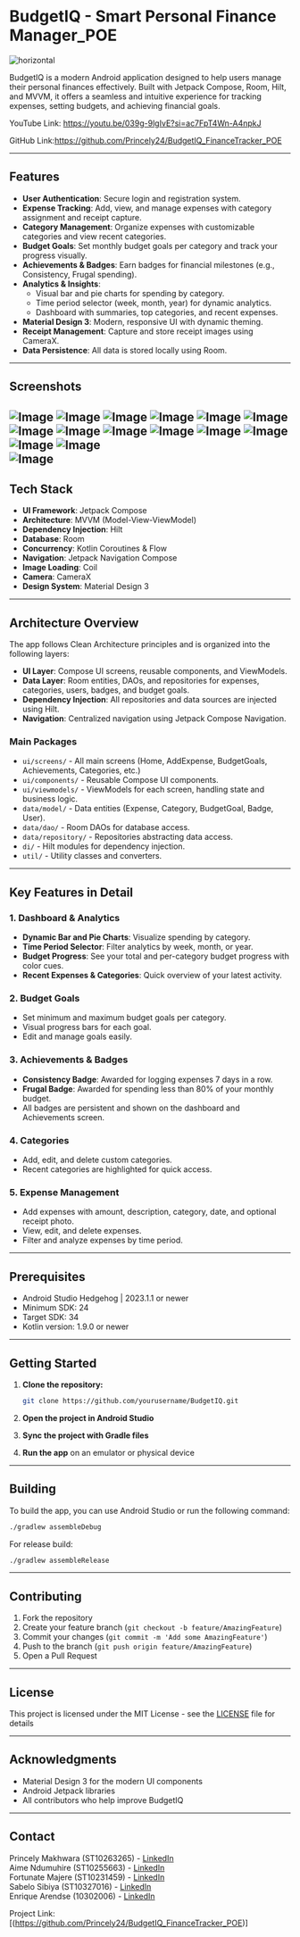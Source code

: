 # BudgetIQ - Smart Personal Finance Manager_POE

![horizontal](https://github.com/user-attachments/assets/3828d66d-cbcf-476b-81ff-380e287ff845)

BudgetIQ is a modern Android application designed to help users manage their personal finances effectively. Built with Jetpack Compose, Room, Hilt, and MVVM, it offers a seamless and intuitive experience for tracking expenses, setting budgets, and achieving financial goals.

YouTube Link: https://youtu.be/039g-9lgIvE?si=ac7FpT4Wn-A4npkJ

GitHub Link:https://github.com/Princely24/BudgetIQ_FinanceTracker_POE

---

## Features

- **User Authentication**: Secure login and registration system.
- **Expense Tracking**: Add, view, and manage expenses with category assignment and receipt capture.
- **Category Management**: Organize expenses with customizable categories and view recent categories.
- **Budget Goals**: Set monthly budget goals per category and track your progress visually.
- **Achievements & Badges**: Earn badges for financial milestones (e.g., Consistency, Frugal spending).
- **Analytics & Insights**:
  - Visual bar and pie charts for spending by category.
  - Time period selector (week, month, year) for dynamic analytics.
  - Dashboard with summaries, top categories, and recent expenses.
- **Material Design 3**: Modern, responsive UI with dynamic theming.
- **Receipt Management**: Capture and store receipt images using CameraX.
- **Data Persistence**: All data is stored locally using Room.

---

## Screenshots
![Image](https://github.com/user-attachments/assets/b47cb694-038a-4b4a-99e8-587f16198089)
![Image](https://github.com/user-attachments/assets/a775646c-9c9f-47b8-a434-002bb6882e27)
![Image](https://github.com/user-attachments/assets/bf46656b-48da-413d-89e7-4fbd40652b2d)
![Image](https://github.com/user-attachments/assets/d5cfb5b3-ecc5-429f-af84-d7b8d7d05d7b)
![Image](https://github.com/user-attachments/assets/97044aab-7b10-4f7c-9a87-091109e020a0)
![Image](https://github.com/user-attachments/assets/c8c7e3e4-3305-4ad6-9355-639b2c7e1adb)
![Image](https://github.com/user-attachments/assets/80e1ce07-4cf1-48f6-be7c-ac7d6192281f)
![Image](https://github.com/user-attachments/assets/11cb9f0d-f0fb-4113-b7db-abdad45be064) 
![Image](https://github.com/user-attachments/assets/e6380d11-4151-4762-b624-928fbb5e2c43) 
![Image](https://github.com/user-attachments/assets/0e2696d8-d208-4dd9-9cbd-abdda77d8142)
![Image](https://github.com/user-attachments/assets/8d10595c-2af2-4dc9-82a1-aafd39680078) 
![Image](https://github.com/user-attachments/assets/a41c055f-289c-430a-948e-aeee0c0dce70)
![Image](https://github.com/user-attachments/assets/f37a00d7-53e9-45f6-a576-f69b98c2d99a)
![Image](https://github.com/user-attachments/assets/4a51f5b6-9aed-4b4b-8a95-bfce94444c60)    
![Image](https://github.com/user-attachments/assets/7a09a43a-49c2-464b-8198-841d14aceddc)
---

## Tech Stack

- **UI Framework**: Jetpack Compose
- **Architecture**: MVVM (Model-View-ViewModel)
- **Dependency Injection**: Hilt
- **Database**: Room
- **Concurrency**: Kotlin Coroutines & Flow
- **Navigation**: Jetpack Navigation Compose
- **Image Loading**: Coil
- **Camera**: CameraX
- **Design System**: Material Design 3

---

## Architecture Overview

The app follows Clean Architecture principles and is organized into the following layers:

- **UI Layer**: Compose UI screens, reusable components, and ViewModels.
- **Data Layer**: Room entities, DAOs, and repositories for expenses, categories, users, badges, and budget goals.
- **Dependency Injection**: All repositories and data sources are injected using Hilt.
- **Navigation**: Centralized navigation using Jetpack Compose Navigation.

### Main Packages

- `ui/screens/` - All main screens (Home, AddExpense, BudgetGoals, Achievements, Categories, etc.)
- `ui/components/` - Reusable Compose UI components.
- `ui/viewmodels/` - ViewModels for each screen, handling state and business logic.
- `data/model/` - Data entities (Expense, Category, BudgetGoal, Badge, User).
- `data/dao/` - Room DAOs for database access.
- `data/repository/` - Repositories abstracting data access.
- `di/` - Hilt modules for dependency injection.
- `util/` - Utility classes and converters.

---

## Key Features in Detail

### 1. Dashboard & Analytics
- **Dynamic Bar and Pie Charts**: Visualize spending by category.
- **Time Period Selector**: Filter analytics by week, month, or year.
- **Budget Progress**: See your total and per-category budget progress with color cues.
- **Recent Expenses & Categories**: Quick overview of your latest activity.

### 2. Budget Goals
- Set minimum and maximum budget goals per category.
- Visual progress bars for each goal.
- Edit and manage goals easily.

### 3. Achievements & Badges
- **Consistency Badge**: Awarded for logging expenses 7 days in a row.
- **Frugal Badge**: Awarded for spending less than 80% of your monthly budget.
- All badges are persistent and shown on the dashboard and Achievements screen.

### 4. Categories
- Add, edit, and delete custom categories.
- Recent categories are highlighted for quick access.

### 5. Expense Management
- Add expenses with amount, description, category, date, and optional receipt photo.
- View, edit, and delete expenses.
- Filter and analyze expenses by time period.

---

## Prerequisites

- Android Studio Hedgehog | 2023.1.1 or newer
- Minimum SDK: 24
- Target SDK: 34
- Kotlin version: 1.9.0 or newer

---

## Getting Started

1. **Clone the repository:**
   ```bash
   git clone https://github.com/yourusername/BudgetIQ.git
   ```

2. **Open the project in Android Studio**

3. **Sync the project with Gradle files**

4. **Run the app** on an emulator or physical device

---

## Building

To build the app, you can use Android Studio or run the following command:

```bash
./gradlew assembleDebug
```

For release build:
```bash
./gradlew assembleRelease
```

---

## Contributing

1. Fork the repository
2. Create your feature branch (`git checkout -b feature/AmazingFeature`)
3. Commit your changes (`git commit -m 'Add some AmazingFeature'`)
4. Push to the branch (`git push origin feature/AmazingFeature`)
5. Open a Pull Request

---

## License

This project is licensed under the MIT License - see the [LICENSE](LICENSE) file for details

---

## Acknowledgments

- Material Design 3 for the modern UI components
- Android Jetpack libraries
- All contributors who help improve BudgetIQ

---

## Contact

Princely Makhwara (ST10263265) - [LinkedIn](https://www.linkedin.com/in/princely-makhwara-096285197)  
Aime Ndumuhire (ST10255663) - [LinkedIn](https://www.linkedin.com/in/aime-ishimwe-675557272/)  
Fortunate Majere (ST10231459) - [LinkedIn](https://za.linkedin.com/in/fortunate-majere-205933289)  
Sabelo Sibiya (ST10327016) - [LinkedIn](https://za.linkedin.com/in/sabelo-sibiya-712935289)  
Enrique Arendse (10302006) - [LinkedIn](https://www.linkedin.com/in/enrique-arendse-033700231?utm_source=share&utm_campaign=share_via&utm_content=profile&utm_medium=android_app)

Project Link: [(https://github.com/Princely24/BudgetIQ_FinanceTracker_POE)]
